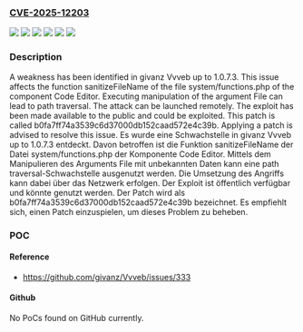 ### [CVE-2025-12203](https://cve.mitre.org/cgi-bin/cvename.cgi?name=CVE-2025-12203)
![](https://img.shields.io/static/v1?label=Product&message=Vvveb&color=blue)
![](https://img.shields.io/static/v1?label=Version&message=1.0.7.0%20&color=brightgreen)
![](https://img.shields.io/static/v1?label=Version&message=1.0.7.1%20&color=brightgreen)
![](https://img.shields.io/static/v1?label=Version&message=1.0.7.2%20&color=brightgreen)
![](https://img.shields.io/static/v1?label=Version&message=1.0.7.3%20&color=brightgreen)
![](https://img.shields.io/static/v1?label=Vulnerability&message=Path%20Traversal&color=brightgreen)

### Description

A weakness has been identified in givanz Vvveb up to 1.0.7.3. This issue affects the function sanitizeFileName of the file system/functions.php of the component Code Editor. Executing manipulation of the argument File can lead to path traversal. The attack can be launched remotely. The exploit has been made available to the public and could be exploited. This patch is called b0fa7ff74a3539c6d37000db152caad572e4c39b. Applying a patch is advised to resolve this issue.
Es wurde eine Schwachstelle in givanz Vvveb up to 1.0.7.3 entdeckt. Davon betroffen ist die Funktion sanitizeFileName der Datei system/functions.php der Komponente Code Editor. Mittels dem Manipulieren des Arguments File mit unbekannten Daten kann eine path traversal-Schwachstelle ausgenutzt werden. Die Umsetzung des Angriffs kann dabei über das Netzwerk erfolgen. Der Exploit ist öffentlich verfügbar und könnte genutzt werden. Der Patch wird als b0fa7ff74a3539c6d37000db152caad572e4c39b bezeichnet. Es empfiehlt sich, einen Patch einzuspielen, um dieses Problem zu beheben.

### POC

#### Reference
- https://github.com/givanz/Vvveb/issues/333

#### Github
No PoCs found on GitHub currently.


